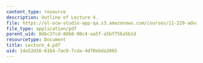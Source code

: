 ```yaml
---
content_type: resource
description: Outline of Lecture 4.
file: https://ol-ocw-studio-app-qa.s3.amazonaws.com/courses/11-229-advanced-writing-seminar-spring-2004/14e52d1661b47ac07cda4d70ebda2865_Lecture_4.pdf
file_type: application/pdf
parent_uid: 8dbc37cd-88b8-90c4-aa5f-a5bf75ba5b1d
resourcetype: Document
title: Lecture_4.pdf
uid: 14e52d16-61b4-7ac0-7cda-4d70ebda2865
---
```

